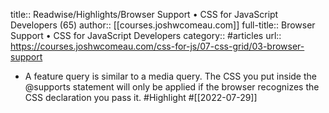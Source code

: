 title:: Readwise/Highlights/Browser Support • CSS for JavaScript Developers (65)
author:: [[courses.joshwcomeau.com]]
full-title:: Browser Support • CSS for JavaScript Developers
category:: #articles
url:: https://courses.joshwcomeau.com/css-for-js/07-css-grid/03-browser-support

- A feature query is similar to a media query. The CSS you put inside the @supports statement will only be applied if the browser recognizes the CSS declaration you pass it. #Highlight #[[2022-07-29]]
